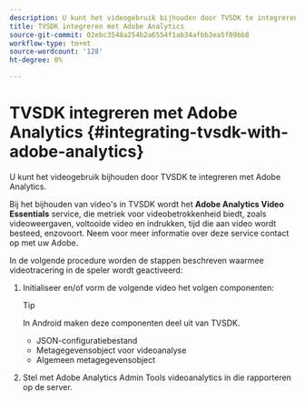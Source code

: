 ```yaml
---
description: U kunt het videogebruik bijhouden door TVSDK te integreren met Adobe Analytics.
title: TVSDK integreren met Adobe Analytics
source-git-commit: 02ebc3548a254b2a6554f1ab34afbb3ea5f09bb8
workflow-type: tm+mt
source-wordcount: '128'
ht-degree: 0%

---
```


# TVSDK integreren met Adobe Analytics {#integrating-tvsdk-with-adobe-analytics}

U kunt het videogebruik bijhouden door TVSDK te integreren met Adobe Analytics.

Bij het bijhouden van video&#39;s in TVSDK wordt het **Adobe Analytics Video Essentials** service, die metriek voor videobetrokkenheid biedt, zoals videoweergaven, voltooide video en indrukken, tijd die aan video wordt besteed, enzovoort. Neem voor meer informatie over deze service contact op met uw Adobe.

In de volgende procedure worden de stappen beschreven waarmee videotracering in de speler wordt geactiveerd:

1. Initialiseer en/of vorm de volgende video het volgen componenten:

   >[!TIP]
   >
   >In Android maken deze componenten deel uit van TVSDK.

   * JSON-configuratiebestand
   * Metagegevensobject voor videoanalyse
   * Algemeen metagegevensobject

1. Stel met Adobe Analytics Admin Tools videoanalytics in die rapporteren op de server.
